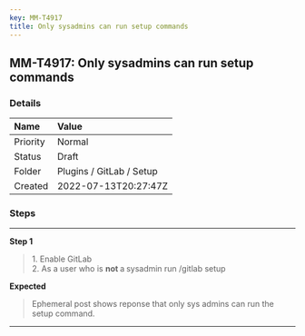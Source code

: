 ```yaml
---
key: MM-T4917
title: Only sysadmins can run setup commands
---
```


## MM-T4917: Only sysadmins can run setup commands

### Details

| Name     | Value                    |
| :------- | :----------------------- |
| Priority | Normal                   |
| Status   | Draft                    |
| Folder   | Plugins / GitLab / Setup |
| Created  | 2022-07-13T20:27:47Z     |

### Steps

<hr/>

**Step 1**

> <article>1. Enable GitLab<br />2. As a user who is <strong>not </strong>a<strong> </strong>sysadmin run /gitlab setup</article>

**Expected**

> <article>Ephemeral post shows reponse that only sys admins can run the setup command.</article>

<hr/>
